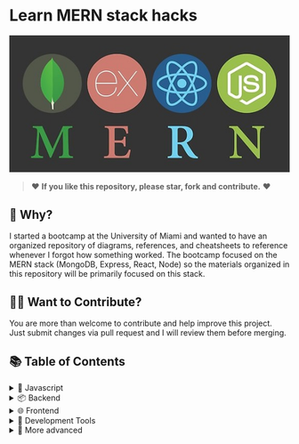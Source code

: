 # Learn MERN stack hacks

![MERN LOGOS](mern.jpg)

> ❤️ **If you like this repository, please star, fork and contribute.** ❤️

## 🤔 Why?

I started a bootcamp at the University of Miami and wanted to have an organized repository of diagrams, references, and cheatsheets to reference whenever I forgot how something worked. The bootcamp focused on the MERN stack (MongoDB, Express, React, Node) so the materials organized in this repository will be primarily focused on this stack.

## 🙌🏼 Want to Contribute?

You are more than welcome to contribute and help improve this project. Just submit changes via pull request and I will review them before merging.


## 📚 Table of Contents



<details>
<summary> 📃 Javascript</summary>

* [Functional Programming](javascript/functional_programming.md)
* [Regular Expressions](javascript/regular_expressions.md)
* [Cheatsheets](javascript/cheatsheets.md)
</details>

<details>
<summary> 📦 Backend</summary>

* [Node](backend/node.md)
* [Express](backend/express.md)
* [MongoDB](backend/mongodb.md)
  </details>

<details>
<summary> 🌐 Frontend</summary>

* [React](frontend/react.md)
* [HTML](frontend/html.md)
* [CSS](frontend/css.md)
</details>

<details>
<summary> 🔧 Development Tools</summary>

* [Debugging](development/debugging.md)
* [Source Control](development/source_control.md)
* [Testing](development/testing.md)
  </details>

<details>
<summary> 💪 More advanced</summary>

* [Javascript Performance](advanced/performance.md)
* [CS Algorithms](advanced/algorithms.md)
* [Design Patterns](advanced/design_patterns.md)
  </details>

